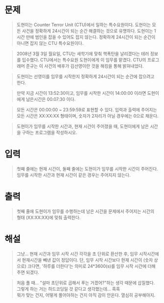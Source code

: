 # 문제
> 도현이는 Counter Terror Unit (CTU)에서 일하는 특수요원이다. 도현이는 모든 사건을 정확하게 24시간이 되는 순간 해결하는 것으로 유명하다. 도현이는 1시간 만에 범인을 잡을 수 있어도 잡지 않는다. 정확하게 24시간이 되는 순간이 아니면 잡지 않는 CTU 특수요원이다.

> 2008년 3월 3일 월요일, CTU는 새학기에 맞춰 핵폭탄을 날리겠다는 테러 정보를 입수했다. CTU에서는 특수요원 도현이에게 이 임무를 맡겼다. CTU의 프로그래머 준규는 이 사건의 배후가 김선영이란 것을 해킹을 통해 밝혀내었다.

> 도현이는 선영이를 임무를 시작한지 정확하게 24시간이 되는 순간에 잡으려고 한다.

> 만약 지금 시간이 13:52:30이고, 임무를 시작한 시간이 14:00:00 이라면 도현이에게 남은시간은 00:07:30 이다.

> 모든 시간은 00:00:00 ~ 23:59:59로 표현할 수 있다. 입력과 출력에 주어지는 모든 시간은 XX:XX:XX 형태이며, 숫자가 2자리가 아닐 경우에는 0으로 채운다.

> 도현이가 임무를 시작한 시간과, 현재 시간이 주어졌을 때, 도현이에게 남은 시간을 구하는 프로그램을 작성하시오.

# 입력
> 첫째 줄에는 현재 시간이, 둘째 줄에는 도현이가 임무를 시작한 시간이 주어진다. 임무를 시작한 시간과 현재 시간이 같은 경우는 주어지지 않는다.

# 출력
> 첫째 줄에 도현이가 임무를 수행하는데 남은 시간을 문제에서 주어지는 시간의 형태 (XX:XX:XX)에 맞춰 출력한다.

# 해설
> 그냥... 현재 시간과 임무 시작 시간 각각을 초 단위로 환산한 후, 임무 시작시간에서 현재시간을 빼낸 값이 정답이다. 단, 임무 시작 시간보다 현재 시간이 (숫자 상으로) 크다면, '하루를 더한다'는 의미로 24*3600(s)를 임무 시작 시간에 더해주면 되겠다.    

> 처음 풀 때... "설마 초단위로 곱해서 푸는 거겠어?"하는 생각 때문에 삽질했다. 그렇게 하는 거는 하드코딩일 것 같다고 생각했는데... 흑흑    
뭐가 맞는 건지, 어떻게 풀어야하는 건지 아직 감이 안온다. 열심히 공부해야지.
